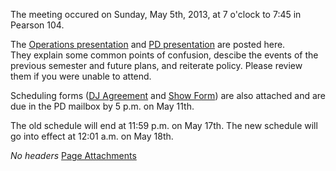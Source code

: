 The meeting occured on Sunday, May 5th, 2013, at 7 o'clock to 7:45 in Pearson 104.

The [Operations presentation](https://wiki.wmfo.org/@api/deki/files/485/=Ops-Summer13.pdf "Ops-Summer13.pdf") and [PD presentation](https://wiki.wmfo.org/@api/deki/files/488/=WMFO_PD_Presentation_Summer_2013.pdf "WMFO PD Presentation Summer 2013.pdf") are posted here. They explain some common points of confusion, descibe the events of the previous semester and future plans, and reiterate policy. Please review them if you were unable to attend.

Scheduling forms ([DJ Agreement](https://wiki.wmfo.org/@api/deki/files/486/=WMFO_DJ_Agreement_Form_SU13.pdf "WMFO DJ Agreement Form_SU13.pdf") and [Show Form](https://wiki.wmfo.org/@api/deki/files/487/=WMFO_Show_Scheduling_Form_SU13.pdf "WMFO Show Scheduling Form_SU13.pdf")) are also attached and are due in the PD mailbox by 5 p.m. on May 11th.

The old schedule will end at 11:59 p.m. on May 17th. The new schedule will go into effect at 12:01 a.m. on May 18th.

*No headers*
[Page Attachments](https://wiki-files.wmfo.org/Staff_Info/Staff_Meetings/Meeting_Archive/2013-Summer_Meeting)

